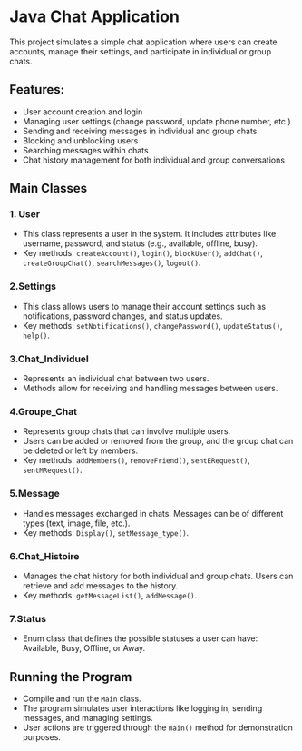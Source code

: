 # Java Chat Application
This project simulates a simple chat application where users can create accounts, manage their settings, and participate in individual or group chats.

## Features:

- User account creation and login
- Managing user settings (change password, update phone number, etc.)
- Sending and receiving messages in individual and group chats
- Blocking and unblocking users
- Searching messages within chats
- Chat history management for both individual and group conversations
  
## Main Classes
### 1. User
   - This class represents a user in the system. It includes attributes like username, password, and status (e.g., available, offline, busy).
   - Key methods: `createAccount()`, `login()`, `blockUser()`, `addChat()`, `createGroupChat()`, `searchMessages()`, `logout()`.
### 2.Settings
   - This class allows users to manage their account settings such as notifications, password changes, and status updates.
   - Key methods: `setNotifications()`, `changePassword()`, `updateStatus()`, `help()`.
### 3.Chat_Individuel
   - Represents an individual chat between two users.
   - Methods allow for receiving and handling messages between users.
### 4.Groupe_Chat
   - Represents group chats that can involve multiple users.
   - Users can be added or removed from the group, and the group chat can be deleted or left by members.
   - Key methods: `addMembers()`, `removeFriend()`, `sentERequest()`, `sentMRequest()`.
### 5.Message
   - Handles messages exchanged in chats. Messages can be of different types (text, image, file, etc.).
   - Key methods: `Display()`, `setMessage_type()`.
### 6.Chat_Histoire
   - Manages the chat history for both individual and group chats. Users can retrieve and add messages to the history.
   - Key methods: `getMessageList()`, `addMessage()`.
### 7.Status
   - Enum class that defines the possible statuses a user can have: Available, Busy, Offline, or Away.

## Running the Program
- Compile and run the `Main` class.
- The program simulates user interactions like logging in, sending messages, and managing settings.
- User actions are triggered through the `main()` method for demonstration purposes.